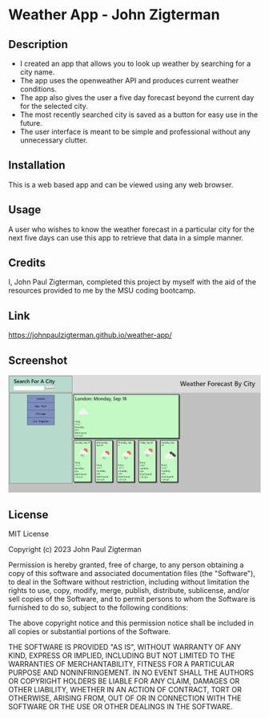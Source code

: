 # Weather App - John Zigterman

## Description

- I created an app that allows you to look up weather by searching for a city name.
- The app uses the openweather API and produces current weather conditions.
- The app also gives the user a five day forecast beyond the current day for the selected city.
- The most recently searched city is saved as a button for easy use in the future.
- The user interface is meant to be simple and professional without any unnecessary clutter.

## Installation

This is a web based app and can be viewed using any web browser.

## Usage

A user who wishes to know the weather forecast in a particular city for the next five days can use this app to retrieve that data in a simple manner.

## Credits

I, John Paul Zigterman, completed this project by myself with the aid of the resources provided to me by the MSU coding bootcamp.

## Link

https://johnpaulzigterman.github.io/weather-app/

## Screenshot

![Screenshot included](./assets/images/screenshot.png)

## License

MIT License

Copyright (c) 2023 John Paul Zigterman

Permission is hereby granted, free of charge, to any person obtaining a copy
of this software and associated documentation files (the "Software"), to deal
in the Software without restriction, including without limitation the rights
to use, copy, modify, merge, publish, distribute, sublicense, and/or sell
copies of the Software, and to permit persons to whom the Software is
furnished to do so, subject to the following conditions:

The above copyright notice and this permission notice shall be included in all
copies or substantial portions of the Software.

THE SOFTWARE IS PROVIDED "AS IS", WITHOUT WARRANTY OF ANY KIND, EXPRESS OR
IMPLIED, INCLUDING BUT NOT LIMITED TO THE WARRANTIES OF MERCHANTABILITY,
FITNESS FOR A PARTICULAR PURPOSE AND NONINFRINGEMENT. IN NO EVENT SHALL THE
AUTHORS OR COPYRIGHT HOLDERS BE LIABLE FOR ANY CLAIM, DAMAGES OR OTHER
LIABILITY, WHETHER IN AN ACTION OF CONTRACT, TORT OR OTHERWISE, ARISING FROM,
OUT OF OR IN CONNECTION WITH THE SOFTWARE OR THE USE OR OTHER DEALINGS IN THE
SOFTWARE.